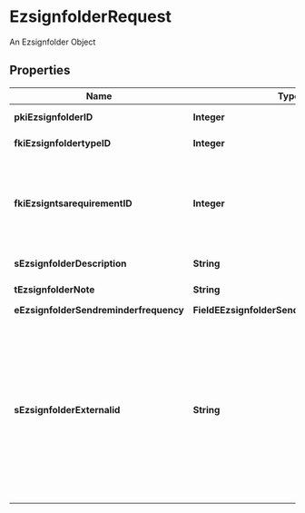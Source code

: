 

# EzsignfolderRequest

An Ezsignfolder Object

## Properties

| Name | Type | Description | Notes |
|------------ | ------------- | ------------- | -------------|
|**pkiEzsignfolderID** | **Integer** | The unique ID of the Ezsignfolder |  [optional] |
|**fkiEzsignfoldertypeID** | **Integer** | The unique ID of the Ezsignfoldertype. |  |
|**fkiEzsigntsarequirementID** | **Integer** | The unique ID of the Ezsigntsarequirement.  Determine if a Time Stamping Authority should add a timestamp on each of the signature. Valid values:  |Value|Description| |-|-| |1|No. TSA Timestamping will requested. This will make all signatures a lot faster since no round-trip to the TSA server will be required. Timestamping will be made using eZsign server&#39;s time.| |2|Best effort. Timestamping from a Time Stamping Authority will be requested but is not mandatory. In the very improbable case it cannot be completed, the timestamping will be made using eZsign server&#39;s time. **Additional fee applies**| |3|Mandatory. Timestamping from a Time Stamping Authority will be requested and is mandatory. In the very improbable case it cannot be completed, the signature will fail and the user will be asked to retry. **Additional fee applies**| |  [optional] |
|**sEzsignfolderDescription** | **String** | The description of the Ezsignfolder |  |
|**tEzsignfolderNote** | **String** | Note about the Ezsignfolder |  |
|**eEzsignfolderSendreminderfrequency** | **FieldEEzsignfolderSendreminderfrequency** |  |  |
|**sEzsignfolderExternalid** | **String** | This field can be used to store an External ID from the client&#39;s system.  Anything can be stored in this field, it will never be evaluated by the eZmax system and will be returned AS-IS.  To store multiple values, consider using a JSON formatted structure, a URL encoded string, a CSV or any other custom format.  |  [optional] |



